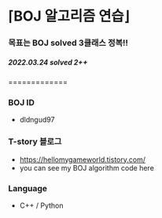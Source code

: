 ⌈BOJ 알고리즘 연습⌋
=============
### 목표는 BOJ solved 3클래스 정복!!
##### 2022.03.24 solved 2++
=============
### BOJ ID
- dldngud97
### T-story 블로그
- https://hellomygameworld.tistory.com/
- you can see my BOJ algorithm code here
### Language
- C++ / Python
